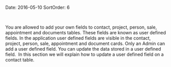 Date: 2016-05-10
SortOrder: 6

 

You are allowed to add your own fields to contact, project, person, sale, appointment and documents tables. These fields are known as user defined fields. In the application user defined fields are visible in the contact, project, person, sale, appointment and document cards. Only an Admin can add a user defined field. You can update the data stored in a user defined field.  In this section we will explain how to update a user defined field on a contact table.  

